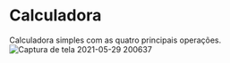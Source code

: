 # Calculadora
 Calculadora simples com as quatro principais operações.
 ![Captura de tela 2021-05-29 200637](https://user-images.githubusercontent.com/66097625/120086900-7509ee80-c0b9-11eb-85c5-dec3ba45d087.png)

